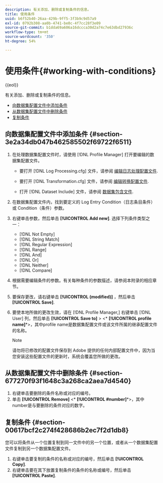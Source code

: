 ```yaml
---
description: 有关添加、删除或复制条件的信息。
title: 使用条件
uuid: b6f52b40-26aa-429b-9ff5-3f3b9c9d57a9
exl-id: 0792b308-aa0b-4741-be0c-4f7cc28f3e09
source-git-commit: b1dda69a606a16dccca30d2a74c7e63dbd27936c
workflow-type: tm+mt
source-wordcount: '350'
ht-degree: 54%

---
```


# 使用条件{#working-with-conditions}

{{eol}}

有关添加、删除或复制条件的信息。

* [向数据集配置文件中添加条件](../../../home/c-dataset-const-proc/c-conditions/c-work-cond.md#section-3e2a34db047b462585502f69722f6511)
* [从数据集配置文件中删除条件](../../../home/c-dataset-const-proc/c-conditions/c-work-cond.md#section-677270f93f1648c3a268ca2aea7d4540)
* [复制条件](../../../home/c-dataset-const-proc/c-conditions/c-work-cond.md#section-00617bcf2c274f428686b2ec7f2d1db8)

## 向数据集配置文件中添加条件 {#section-3e2a34db047b462585502f69722f6511}

1. 在处理数据集配置文件时，请使用 [!DNL Profile Manager] 打开要编辑的数据集配置文件。

   * 要打开 [!DNL Log Processing.cfg] 文件，请参阅 [编辑日志处理配置文件](../../../home/c-dataset-const-proc/c-log-proc-config-file/t-edit-log-proc-config-file.md#task-6a2fa1b735cb4eefad730f0a3a7858e5).

   * 要打开 [!DNL Transformation.cfg] 文件，请参阅 [编辑转换配置文件](../../../home/c-dataset-const-proc/c-trans-config-file/t-edit-trans-config-file.md#task-cfef4142c1bf4437a669d1fdc75cabbc).

   * 打开 [!DNL Dataset Include] 文件，请参阅 [数据集包含文件](../../../home/c-dataset-const-proc/c-dataset-inc-files/c-abt-dataset-inc-files.md).

1. 在数据集配置文件内，找到要定义的 Log Entry Condition（日志条目条件）或 Condition（条件）参数。
1. 右键单击参数，然后单击 **[!UICONTROL Add new]**. 选择下列条件类型之一：

   * [!DNL Not Empty]
   * [!DNL String Match]
   * [!DNL Regular Expression]
   * [!DNL Range]
   * [!DNL And]
   * [!DNL Or]
   * [!DNL Neither]
   * [!DNL Compare]

1. 根据需要编辑条件的参数。有关每种条件的参数描述，请参阅本附录的相应章节。
1. 要保存更改，请右键单击 **[!UICONTROL (modified)]** ，然后单击 **[!UICONTROL Save]**.

1. 要使本地所做的更改生效，请在 [!DNL Profile Manager,] 右键单击 [!DNL User] 列，然后单击 **[!UICONTROL Save to]** > &lt;* **[!UICONTROL profile name]***>，其中profile name是数据集配置文件或该文件所属的继承配置文件的名称。

   >[!NOTE]
   >
   >请勿将已修改的配置文件保存到 Adobe 提供的任何内部配置文件中，因为当您安装这些配置文件的更新时，系统会覆盖您所做的更改。

## 从数据集配置文件中删除条件 {#section-677270f93f1648c3a268ca2aea7d4540}

1. 右键单击要删除的条件名称或对应的编号。
1. 单击 **[!UICONTROL Remove]** &lt;* **[!UICONTROL #number]***>，其中number是与要删除的条件对应的数字。

## 复制条件 {#section-00617bcf2c274f428686b2ec7f2d1db8}

您可以将条件从一个位置复制到同一文件中的另一个位置，或者从一个数据集配置文件复制到另一个数据集配置文件。

1. 右键单击要复制的条件的名称或对应的编号，然后单击 **[!UICONTROL Copy]**.
1. 右键单击要在其下放置复制条件的条件的名称或编号，然后单击 **[!UICONTROL Paste]**.
